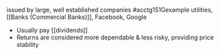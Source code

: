 issued by large, well established companies
#acctg151Gexample utilities, [[Banks (Commercial Banks)]], Facebook, Google
- Usually pay [[dividends]]
- Returns are considered more dependable & less risky, providing price stability